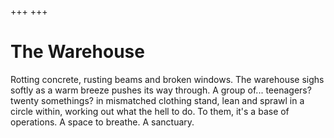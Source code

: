 +++
+++

# The Warehouse

Rotting concrete, rusting beams and broken windows. The warehouse sighs softly as a warm breeze pushes its way through. A group of... teenagers? twenty somethings? in mismatched clothing stand, lean and sprawl in a circle within, working out what the hell to do. To them, it's a base of operations. A space to breathe. A sanctuary.
